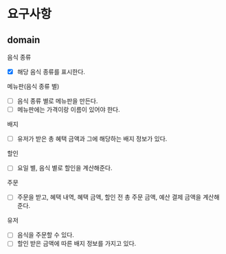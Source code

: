 # 요구사항

## domain

음식 종류
-[x] 해당 음식 종류를 표시한다.

메뉴판(음식 종류 별)
-[ ] 음식 종류 별로 메뉴판을 만든다.
-[ ] 메뉴판에는 가격이랑 이름이 있어야 한다.

배지
-[ ] 유저가 받은 총 혜택 금액과 그에 해당하는 배지 정보가 있다.

할인
-[ ] 요일 별, 음식 별로 할인을 계산해준다.

주문
-[ ] 주문을 받고, 혜택 내역, 혜택 금액, 할인 전 총 주문 금액, 예산 결제 금액을 계산해준다.

유저
-[ ] 음식을 주문할 수 있다.
-[ ] 할인 받은 금액에 따른 배지 정보를 가지고 있다. 
